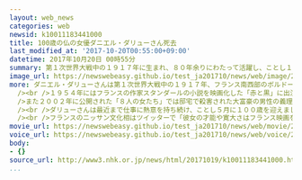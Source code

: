 ```yaml
---
layout: web_news
categories: web
newsid: k10011183441000
title: 100歳の仏の女優ダニエル・ダリューさん死去
last_modified_at: '2017-10-20T00:55:00+09:00'
datetime: 2017年10月20日 00時55分
summary: 第１次世界大戦中の１９１７年に生まれ、８０年余りにわたって活躍し、ことし１００歳を迎えたフランスの女優、ダニエル・ダリューさんが１７日、亡くなりました。
image_url: https://newswebeasy.github.io/test_ja201710/news/web/image/2017/10/19/K10011183441_1710200019_1710200020_01_02.jpg
more: ダニエル・ダリューさんは第１次世界大戦中の１９１７年、フランス南西部のボルドーに生まれ、１４歳で映画デビューしました。美しい容姿と華麗な演技で一躍有名になりましたが、第２次世界大戦中はフランスがドイツの占領下に置かれる中、ドイツ人と芸術活動を続けたことで、厳しい批判を受けました。<br
  /><br />１９５４年にはフランスの作家スタンダールの小説を映画化した「赤と黒」に出演し、夫がいながら別の青年と恋に落ちる女性を演じ、大きな反響を呼びました。<br
  />また２００２年に公開された「８人の女たち」では邸宅で殺害された大富豪の男性の義理の母親役を８０代半ばで演じ、犯人捜しの過程で次々に秘密が暴かれる男性の妻や娘役を演じた年下のベテラン女優たちをしのぐ熱演が日本でも話題になりました。<br
  /><br />ダリューさんは最近まで仕事に熱意を持ち続け、ことし５月に１００歳を迎えましたが、複数のフランスメディアによりますと１７日、パリ近郊の自宅で亡くなったということです。<br
  /><br />フランスのニッサン文化相はツイッターで「彼女の才能や寛大さはフランス映画をより輝かしいものにした」とコメントし、長年の功績をたたえています。
movie_url: https://newswebeasy.github.io/test_ja201710/news/web/movie/2017/10/19/k10011183441_201710201207_201710201239.mp4
voice_url: https://newswebeasy.github.io/test_ja201710/news/web/voice/2017/10/19/k10011183441_201710201207_201710201239.mp3
body:
- {}
source_url: http://www3.nhk.or.jp/news/html/20171019/k10011183441000.html
...
```

